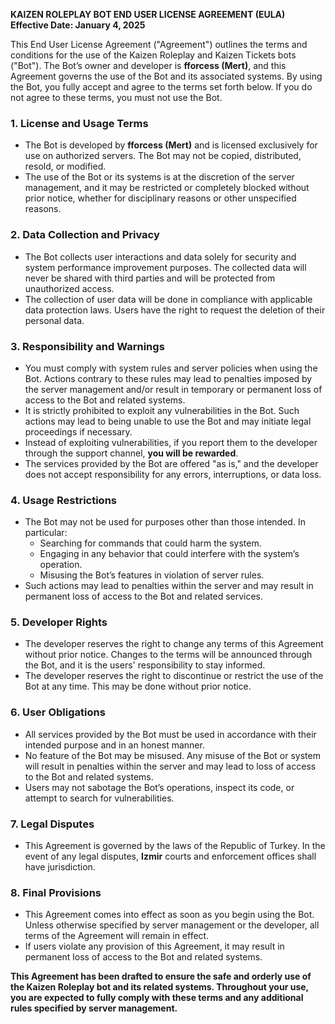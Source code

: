 **KAIZEN ROLEPLAY BOT END USER LICENSE AGREEMENT (EULA)**  
**Effective Date: January 4, 2025**

This End User License Agreement ("Agreement") outlines the terms and conditions for the use of the Kaizen Roleplay and Kaizen Tickets bots ("Bot"). The Bot’s owner and developer is **fforcess (Mert)**, and this Agreement governs the use of the Bot and its associated systems. By using the Bot, you fully accept and agree to the terms set forth below. If you do not agree to these terms, you must not use the Bot.

### 1. **License and Usage Terms**
- The Bot is developed by **fforcess (Mert)** and is licensed exclusively for use on authorized servers. The Bot may not be copied, distributed, resold, or modified.
- The use of the Bot or its systems is at the discretion of the server management, and it may be restricted or completely blocked without prior notice, whether for disciplinary reasons or other unspecified reasons.

### 2. **Data Collection and Privacy**
- The Bot collects user interactions and data solely for security and system performance improvement purposes. The collected data will never be shared with third parties and will be protected from unauthorized access.
- The collection of user data will be done in compliance with applicable data protection laws. Users have the right to request the deletion of their personal data.

### 3. **Responsibility and Warnings**
- You must comply with system rules and server policies when using the Bot. Actions contrary to these rules may lead to penalties imposed by the server management and/or result in temporary or permanent loss of access to the Bot and related systems.
- It is strictly prohibited to exploit any vulnerabilities in the Bot. Such actions may lead to being unable to use the Bot and may initiate legal proceedings if necessary.
- Instead of exploiting vulnerabilities, if you report them to the developer through the support channel, **you will be rewarded**.
- The services provided by the Bot are offered "as is," and the developer does not accept responsibility for any errors, interruptions, or data loss.

### 4. **Usage Restrictions**
- The Bot may not be used for purposes other than those intended. In particular:
  - Searching for commands that could harm the system.
  - Engaging in any behavior that could interfere with the system’s operation.
  - Misusing the Bot’s features in violation of server rules.
- Such actions may lead to penalties within the server and may result in permanent loss of access to the Bot and related services.

### 5. **Developer Rights**
- The developer reserves the right to change any terms of this Agreement without prior notice. Changes to the terms will be announced through the Bot, and it is the users' responsibility to stay informed.
- The developer reserves the right to discontinue or restrict the use of the Bot at any time. This may be done without prior notice.

### 6. **User Obligations**
- All services provided by the Bot must be used in accordance with their intended purpose and in an honest manner.
- No feature of the Bot may be misused. Any misuse of the Bot or system will result in penalties within the server and may lead to loss of access to the Bot and related systems.
- Users may not sabotage the Bot’s operations, inspect its code, or attempt to search for vulnerabilities.

### 7. **Legal Disputes**
- This Agreement is governed by the laws of the Republic of Turkey. In the event of any legal disputes, **Izmir** courts and enforcement offices shall have jurisdiction.

### 8. **Final Provisions**
- This Agreement comes into effect as soon as you begin using the Bot. Unless otherwise specified by server management or the developer, all terms of the Agreement will remain in effect.
- If users violate any provision of this Agreement, it may result in permanent loss of access to the Bot and related systems.

**This Agreement has been drafted to ensure the safe and orderly use of the Kaizen Roleplay bot and its related systems. Throughout your use, you are expected to fully comply with these terms and any additional rules specified by server management.**
